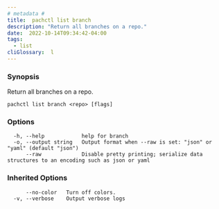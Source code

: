 ```yaml
---
# metadata # 
title:  pachctl list branch
description: "Return all branches on a repo."
date:  2022-10-14T09:34:42-04:00
tags:
  - list
cliGlossary:  l
---
```


### Synopsis

Return all branches on a repo.

```
pachctl list branch <repo> [flags]
```

### Options

```
  -h, --help            help for branch
  -o, --output string   Output format when --raw is set: "json" or "yaml" (default "json")
      --raw             Disable pretty printing; serialize data structures to an encoding such as json or yaml
```

### Inherited Options

```
      --no-color   Turn off colors.
  -v, --verbose    Output verbose logs
```

